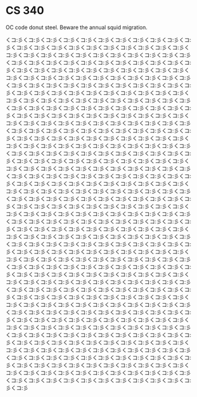 # CS 340

OC code donut steel. Beware the annual squid migration.

くコ:彡くコ:彡くコ:彡くコ:彡くコ:彡くコ:彡くコ:彡くコ:彡くコ:彡くコ:彡くコ:彡くコ:彡くコ:彡くコ:彡くコ:彡くコ:彡くコ:彡くコ:彡くコ:彡くコ:彡くコ:彡くコ:彡くコ:彡くコ:彡くコ:彡くコ:彡くコ:彡くコ:彡くコ:彡くコ:彡くコ:彡くコ:彡くコ:彡くコ:彡くコ:彡くコ:彡くコ:彡くコ:彡くコ:彡くコ:彡くコ:彡くコ:彡くコ:彡くコ:彡くコ:彡くコ:彡くコ:彡くコ:彡くコ:彡くコ:彡くコ:彡くコ:彡くコ:彡くコ:彡くコ:彡くコ:彡くコ:彡くコ:彡くコ:彡くコ:彡くコ:彡くコ:彡くコ:彡くコ:彡くコ:彡くコ:彡くコ:彡くコ:彡くコ:彡くコ:彡くコ:彡くコ:彡くコ:彡くコ:彡くコ:彡くコ:彡くコ:彡くコ:彡くコ:彡くコ:彡くコ:彡くコ:彡くコ:彡くコ:彡くコ:彡くコ:彡くコ:彡くコ:彡くコ:彡くコ:彡くコ:彡くコ:彡くコ:彡くコ:彡くコ:彡くコ:彡くコ:彡くコ:彡くコ:彡くコ:彡くコ:彡くコ:彡くコ:彡くコ:彡くコ:彡くコ:彡くコ:彡くコ:彡くコ:彡くコ:彡くコ:彡くコ:彡くコ:彡くコ:彡くコ:彡くコ:彡くコ:彡くコ:彡くコ:彡くコ:彡くコ:彡くコ:彡くコ:彡くコ:彡くコ:彡くコ:彡くコ:彡くコ:彡くコ:彡くコ:彡くコ:彡くコ:彡くコ:彡くコ:彡くコ:彡くコ:彡くコ:彡くコ:彡くコ:彡くコ:彡くコ:彡くコ:彡くコ:彡くコ:彡くコ:彡くコ:彡くコ:彡くコ:彡くコ:彡くコ:彡くコ:彡くコ:彡くコ:彡くコ:彡くコ:彡くコ:彡くコ:彡くコ:彡くコ:彡くコ:彡くコ:彡くコ:彡くコ:彡くコ:彡くコ:彡くコ:彡くコ:彡くコ:彡くコ:彡くコ:彡くコ:彡くコ:彡くコ:彡くコ:彡くコ:彡くコ:彡くコ:彡くコ:彡くコ:彡くコ:彡くコ:彡くコ:彡くコ:彡くコ:彡くコ:彡くコ:彡くコ:彡くコ:彡くコ:彡くコ:彡くコ:彡くコ:彡くコ:彡くコ:彡くコ:彡くコ:彡くコ:彡くコ:彡くコ:彡くコ:彡くコ:彡くコ:彡くコ:彡くコ:彡くコ:彡くコ:彡くコ:彡くコ:彡くコ:彡くコ:彡くコ:彡くコ:彡くコ:彡くコ:彡くコ:彡くコ:彡くコ:彡くコ:彡くコ:彡くコ:彡くコ:彡くコ:彡くコ:彡くコ:彡くコ:彡くコ:彡くコ:彡くコ:彡くコ:彡くコ:彡くコ:彡くコ:彡くコ:彡くコ:彡くコ:彡くコ:彡くコ:彡くコ:彡くコ:彡くコ:彡くコ:彡くコ:彡くコ:彡くコ:彡くコ:彡くコ:彡くコ:彡くコ:彡くコ:彡くコ:彡くコ:彡くコ:彡くコ:彡くコ:彡くコ:彡くコ:彡くコ:彡くコ:彡くコ:彡くコ:彡くコ:彡くコ:彡くコ:彡くコ:彡くコ:彡くコ:彡くコ:彡くコ:彡くコ:彡くコ:彡くコ:彡くコ:彡くコ:彡くコ:彡くコ:彡くコ:彡くコ:彡くコ:彡くコ:彡くコ:彡くコ:彡くコ:彡くコ:彡くコ:彡くコ:彡くコ:彡くコ:彡くコ:彡くコ:彡くコ:彡くコ:彡くコ:彡くコ:彡くコ:彡くコ:彡くコ:彡くコ:彡くコ:彡くコ:彡くコ:彡くコ:彡くコ:彡くコ:彡くコ:彡くコ:彡くコ:彡くコ:彡くコ:彡くコ:彡くコ:彡くコ:彡くコ:彡くコ:彡くコ:彡くコ:彡くコ:彡くコ:彡くコ:彡くコ:彡くコ:彡くコ:彡くコ:彡くコ:彡くコ:彡くコ:彡くコ:彡くコ:彡くコ:彡くコ:彡くコ:彡くコ:彡くコ:彡くコ:彡くコ:彡くコ:彡くコ:彡くコ:彡くコ:彡くコ:彡くコ:彡くコ:彡くコ:彡くコ:彡くコ:彡くコ:彡くコ:彡くコ:彡くコ:彡くコ:彡くコ:彡くコ:彡くコ:彡くコ:彡くコ:彡くコ:彡くコ:彡くコ:彡くコ:彡くコ:彡くコ:彡くコ:彡くコ:彡くコ:彡くコ:彡くコ:彡くコ:彡くコ:彡くコ:彡くコ:彡くコ:彡くコ:彡くコ:彡くコ:彡くコ:彡くコ:彡くコ:彡くコ:彡くコ:彡くコ:彡くコ:彡くコ:彡くコ:彡くコ:彡くコ:彡くコ:彡くコ:彡くコ:彡くコ:彡くコ:彡くコ:彡くコ:彡くコ:彡くコ:彡くコ:彡くコ:彡くコ:彡くコ:彡くコ:彡くコ:彡くコ:彡くコ:彡くコ:彡くコ:彡くコ:彡くコ:彡くコ:彡くコ:彡くコ:彡くコ:彡くコ:彡くコ:彡くコ:彡くコ:彡くコ:彡くコ:彡くコ:彡くコ:彡くコ:彡くコ:彡くコ:彡くコ:彡くコ:彡くコ:彡くコ:彡くコ:彡くコ:彡くコ:彡くコ:彡くコ:彡くコ:彡くコ:彡くコ:彡くコ:彡くコ:彡くコ:彡くコ:彡くコ:彡くコ:彡くコ:彡くコ:彡くコ:彡くコ:彡くコ:彡くコ:彡くコ:彡くコ:彡くコ:彡くコ:彡くコ:彡くコ:彡くコ:彡くコ:彡くコ:彡くコ:彡くコ:彡くコ:彡くコ:彡くコ:彡くコ:彡くコ:彡くコ:彡くコ:彡くコ:彡くコ:彡くコ:彡くコ:彡くコ:彡くコ:彡くコ:彡くコ:彡くコ:彡くコ:彡くコ:彡くコ:彡くコ:彡くコ:彡くコ:彡くコ:彡くコ:彡くコ:彡くコ:彡くコ:彡くコ:彡くコ:彡くコ:彡くコ:彡くコ:彡くコ:彡くコ:彡くコ:彡くコ:彡くコ:彡

